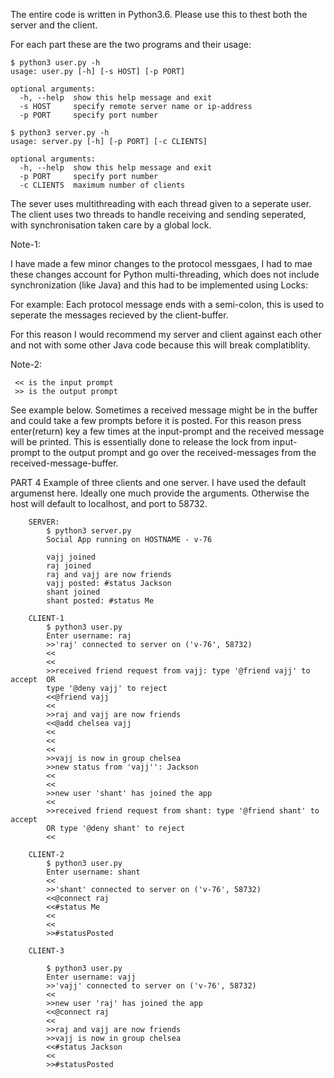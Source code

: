 

The entire code is written in Python3.6. Please use this to thest both the 
server and the client. 

For each part these are the two programs and their usage:
```
$ python3 user.py -h
usage: user.py [-h] [-s HOST] [-p PORT]

optional arguments:
  -h, --help  show this help message and exit
  -s HOST     specify remote server name or ip-address
  -p PORT     specify port number
  
$ python3 server.py -h
usage: server.py [-h] [-p PORT] [-c CLIENTS]

optional arguments:
  -h, --help  show this help message and exit
  -p PORT     specify port number
  -c CLIENTS  maximum number of clients

```
The sever uses multithreading with each thread given to a seperate user.
The client uses two threads to handle receiving and sending seperated, with 
synchronisation taken care by a global lock.


Note-1:

I have made a few minor changes to the protocol messgaes, I had to mae these 
changes account for Python multi-threading, which does not include synchronization
(like Java) and this had to be implemented using Locks:

For example: Each protocol message ends with a semi-colon, this is used to seperate 
the messages recieved by the client-buffer.
 
For this reason I would recommend my server and client against each other and 
not with some other Java code because this will break complatiblity.

Note-2:
```
 << is the input prompt
 >> is the output prompt
```
See example below.
Sometimes a received message might be in the buffer and could take a few 
prompts before it is posted. For this reason press enter(return) key a few times 
at the input-prompt and the received message will be printed.
This is essentially done to release the lock from input-prompt to the output
prompt and go over the received-messages from the received-message-buffer.
 


PART 4 Example of three clients and one server.
I have used the default argumenst here. Ideally one much provide the 
arguments. Otherwise the host will default to localhost, and port to 58732.

```    
    SERVER:
        $ python3 server.py 
        Social App running on HOSTNAME - v-76 

        vajj joined
        raj joined
        raj and vajj are now friends
        vajj posted: #status Jackson
        shant joined
        shant posted: #status Me

    CLIENT-1
        $ python3 user.py 
        Enter username: raj
        >>'raj' connected to server on ('v-76', 58732)
        << 
        <<
        >>received friend request from vajj: type '@friend vajj' to accept  OR 
        type '@deny vajj' to reject
        <<@friend vajj
        <<
        >>raj and vajj are now friends
        <<@add chelsea vajj
        <<
        <<
        <<
        >>vajj is now in group chelsea
        >>new status from 'vajj'': Jackson
        <<
        <<
        >>new user 'shant' has joined the app
        <<
        >>received friend request from shant: type '@friend shant' to accept  
        OR type '@deny shant' to reject
        <<

    CLIENT-2
        $ python3 user.py 
        Enter username: shant
        <<
        >>'shant' connected to server on ('v-76', 58732)
        <<@connect raj
        <<#status Me
        <<
        <<
        >>#statusPosted

    CLIENT-3

        $ python3 user.py 
        Enter username: vajj
        >>'vajj' connected to server on ('v-76', 58732)
        <<           
        >>new user 'raj' has joined the app
        <<@connect raj
        <<
        >>raj and vajj are now friends
        >>vajj is now in group chelsea
        <<#status Jackson
        <<
        >>#statusPosted
```

